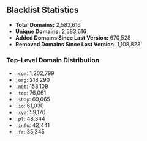 ## Blacklist Statistics

- **Total Domains:** 2,583,616
- **Unique Domains:** 2,583,616
- **Added Domains Since Last Version:** 670,528
- **Removed Domains Since Last Version:** 1,108,828

### Top-Level Domain Distribution

-  `.com`: 1,202,799
-  `.org`: 218,290
-  `.net`: 158,109
-  `.top`: 76,061
-  `.shop`: 69,665
-  `.io`: 61,030
-  `.xyz`: 59,170
-  `.pl`: 48,344
-  `.info`: 42,441
-  `.fr`: 35,345

